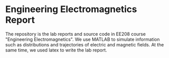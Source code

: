 # Engineering Electromagnetics Report
The repository is the lab reports and source code in EE208 course "Engineering Electromagnetics". We use MATLAB to simulate information such as distributions and trajectories of electric and magnetic fields. At the same time, we used latex to write the lab report.
